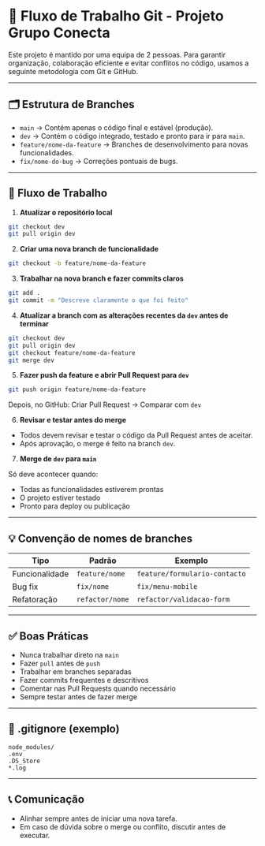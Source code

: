 
# 🚀 Fluxo de Trabalho Git - Projeto Grupo Conecta

Este projeto é mantido por uma equipa de 2 pessoas. Para garantir organização, colaboração eficiente e evitar conflitos no código, usamos a seguinte metodologia com Git e GitHub.

---

## 🗂 Estrutura de Branches

- `main` → Contém apenas o código final e estável (produção).
- `dev` → Contém o código integrado, testado e pronto para ir para `main`.
- `feature/nome-da-feature` → Branches de desenvolvimento para novas funcionalidades.
- `fix/nome-do-bug` → Correções pontuais de bugs.

---

## 🧭 Fluxo de Trabalho

1. **Atualizar o repositório local**

```bash
git checkout dev
git pull origin dev
```

2. **Criar uma nova branch de funcionalidade**

```bash
git checkout -b feature/nome-da-feature
```

3. **Trabalhar na nova branch e fazer commits claros**

```bash
git add .
git commit -m "Descreve claramente o que foi feito"
```

4. **Atualizar a branch com as alterações recentes da `dev` antes de terminar**

```bash
git checkout dev
git pull origin dev
git checkout feature/nome-da-feature
git merge dev
```

5. **Fazer push da feature e abrir Pull Request para `dev`**

```bash
git push origin feature/nome-da-feature
```

Depois, no GitHub: Criar Pull Request → Comparar com `dev`

6. **Revisar e testar antes do merge**

- Todos devem revisar e testar o código da Pull Request antes de aceitar.
- Após aprovação, o merge é feito na branch `dev`.

7. **Merge de `dev` para `main`**

Só deve acontecer quando:
- Todas as funcionalidades estiverem prontas
- O projeto estiver testado
- Pronto para deploy ou publicação

---

## 💡 Convenção de nomes de branches

| Tipo          | Padrão                    | Exemplo                          |
|---------------|---------------------------|----------------------------------|
| Funcionalidade| `feature/nome`            | `feature/formulario-contacto`   |
| Bug fix       | `fix/nome`                | `fix/menu-mobile`               |
| Refatoração   | `refactor/nome`           | `refactor/validacao-form`       |

---

## ✅ Boas Práticas

- Nunca trabalhar direto na `main`
- Fazer `pull` antes de `push`
- Trabalhar em branches separadas
- Fazer commits frequentes e descritivos
- Comentar nas Pull Requests quando necessário
- Sempre testar antes de fazer merge

---

## 📁 .gitignore (exemplo)

```gitignore
node_modules/
.env
.DS_Store
*.log
```

---

## 📞 Comunicação

- Alinhar sempre antes de iniciar uma nova tarefa.
- Em caso de dúvida sobre o merge ou conflito, discutir antes de executar.
